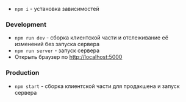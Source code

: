 * `npm i` - установка зависимостей

### Development
* `npm run dev` - сборка клиентской части и отслеживание её изменений без запуска сервера
* `npm run server` - запуск сервера
* Открыть браузер по [http://localhost:5000](http://localhost:5000)

### Production
* `npm start` - сборка клиентской части для продакшена и запуск сервера
